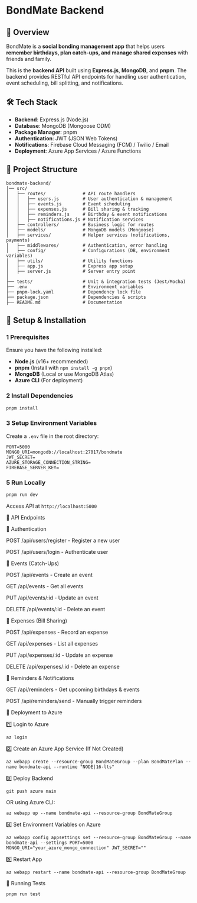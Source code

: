 # BondMate Backend

## 🚀 Overview
BondMate is a **social bonding management app** that helps users **remember birthdays, plan catch-ups, and manage shared expenses** with friends and family.

This is the **backend API** built using **Express.js**, **MongoDB**, and **pnpm**. The backend provides RESTful API endpoints for handling user authentication, event scheduling, bill splitting, and notifications.

## 🛠 Tech Stack
- **Backend**: Express.js (Node.js)
- **Database**: MongoDB (Mongoose ODM)
- **Package Manager**: pnpm
- **Authentication**: JWT (JSON Web Tokens)
- **Notifications**: Firebase Cloud Messaging (FCM) / Twilio / Email
- **Deployment**: Azure App Services / Azure Functions

## 📂 Project Structure
```
bondmate-backend/
│── src/
│   ├── routes/              # API route handlers
│   │   ├── users.js         # User authentication & management
│   │   ├── events.js        # Event scheduling
│   │   ├── expenses.js      # Bill sharing & tracking
│   │   ├── reminders.js     # Birthday & event notifications
│   │   ├── notifications.js # Notification services
│   ├── controllers/         # Business logic for routes
│   ├── models/              # MongoDB models (Mongoose)
│   ├── services/            # Helper services (notifications, payments)
│   ├── middlewares/         # Authentication, error handling
│   ├── config/              # Configurations (DB, environment variables)
│   ├── utils/               # Utility functions
│   ├── app.js               # Express app setup
│   ├── server.js            # Server entry point
│
├── tests/                   # Unit & integration tests (Jest/Mocha)
├── .env                     # Environment variables
├── pnpm-lock.yaml           # Dependency lock file
├── package.json             # Dependencies & scripts
├── README.md                # Documentation
```
## 🔧 Setup & Installation
### 1️ Prerequisites
Ensure you have the following installed:
- **Node.js** (v16+ recommended)
- **pnpm** (Install with `npm install -g pnpm`)
- **MongoDB** (Local or use MongoDB Atlas)
- **Azure CLI** (For deployment)

### 2️ Install Dependencies
```sh
pnpm install
```

### 3 Setup Environment Variables
Create a `.env` file in the root directory:
```env
PORT=5000
MONGO_URI=mongodb://localhost:27017/bondmate
JWT_SECRET=
AZURE_STORAGE_CONNECTION_STRING=
FIREBASE_SERVER_KEY=
```

### 5️ Run Locally
```sh
pnpm run dev
```
Access API at `http://localhost:5000`

🚀 API Endpoints

📌 Authentication

POST /api/users/register - Register a new user

POST /api/users/login - Authenticate user

📌 Events (Catch-Ups)

POST /api/events - Create an event

GET /api/events - Get all events

PUT /api/events/:id - Update an event

DELETE /api/events/:id - Delete an event

📌 Expenses (Bill Sharing)

POST /api/expenses - Record an expense

GET /api/expenses - List all expenses

PUT /api/expenses/:id - Update an expense

DELETE /api/expenses/:id - Delete an expense

📌 Reminders & Notifications

GET /api/reminders - Get upcoming birthdays & events

POST /api/reminders/send - Manually trigger reminders

🚀 Deployment to Azure

1️⃣ Login to Azure
```
az login
```

2️⃣ Create an Azure App Service (If Not Created)

```
az webapp create --resource-group BondMateGroup --plan BondMatePlan --name bondmate-api --runtime "NODE|16-lts"
```

3️⃣ Deploy Backend

```
git push azure main
```

OR using Azure CLI:

```
az webapp up --name bondmate-api --resource-group BondMateGroup
```

4️⃣ Set Environment Variables on Azure

```
az webapp config appsettings set --resource-group BondMateGroup --name bondmate-api --settings PORT=5000 MONGO_URI="your_azure_mongo_connection" JWT_SECRET=""
```

5️⃣ Restart App

```
az webapp restart --name bondmate-api --resource-group BondMateGroup
```

🧪 Running Tests

```
pnpm run test
```



